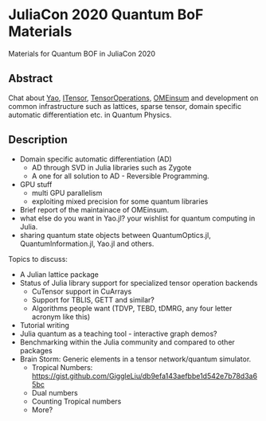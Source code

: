 # JuliaCon 2020 Quantum BoF Materials
Materials for Quantum BOF in JuliaCon 2020

## Abstract

Chat about [Yao](http://yaoquantum.org/), [ITensor](https://github.com/ITensor/ITensors.jl), [TensorOperations](https://github.com/Jutho/TensorOperations.jl), [OMEinsum](https://github.com/under-Peter/OMEinsum.jl) and development on common infrastructure such as lattices, sparse tensor, domain specific automatic differentiation etc. in Quantum Physics.

## Description

- Domain specific automatic differentiation (AD)
  * AD through SVD in Julia libraries such as Zygote
  * A one for all solution to AD - Reversible Programming.
- GPU stuff
  * multi GPU parallelism
  * exploiting mixed precision for some quantum libraries
- Brief report of the maintainace of OMEinsum.
- what else do you want in Yao.jl? your wishlist for quantum computing in Julia.
- sharing quantum state objects between QuantumOptics.jl, QuantumInformation.jl, Yao.jl and others.


Topics to discuss:

- A Julian lattice package
- Status of Julia library support for specialized tensor operation backends
  * CuTensor support in CuArrays
  * Support for TBLIS, GETT and similar?
  * Algorithms people want (TDVP, TEBD, tDMRG, any four letter acronym like this)
- Tutorial writing
- Julia quantum as a teaching tool - interactive graph demos?
- Benchmarking within the Julia community and compared to other packages
- Brain Storm: Generic elements in a tensor network/quantum simulator.
  * Tropical Numbers: https://gist.github.com/GiggleLiu/db9efa143aefbbe1d542e7b78d3a65bc
  * Dual numbers
  * Counting Tropical numbers
  * More?
